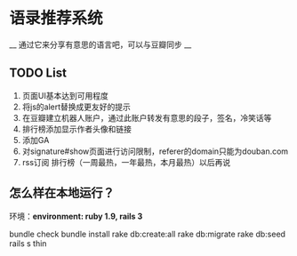 # 语录推荐系统

__ 通过它来分享有意思的语言吧，可以与豆瓣同步 __

## TODO List

1. 页面UI基本达到可用程度
2. 将js的alert替换成更友好的提示
3. 在豆瓣建立机器人账户，通过此账户转发有意思的段子，签名，冷笑话等
4. 排行榜添加显示作者头像和链接
5. 添加GA
6. 对signature#show页面进行访问限制，referer的domain只能为douban.com
7. rss订阅 排行榜（一周最热，一年最热，本月最热）以后再说  

## 怎么样在本地运行？

  环境：__environment: ruby 1.9, rails 3__

  bundle check
  bundle install
  rake db:create:all
  rake db:migrate
  rake db:seed
  rails s thin
